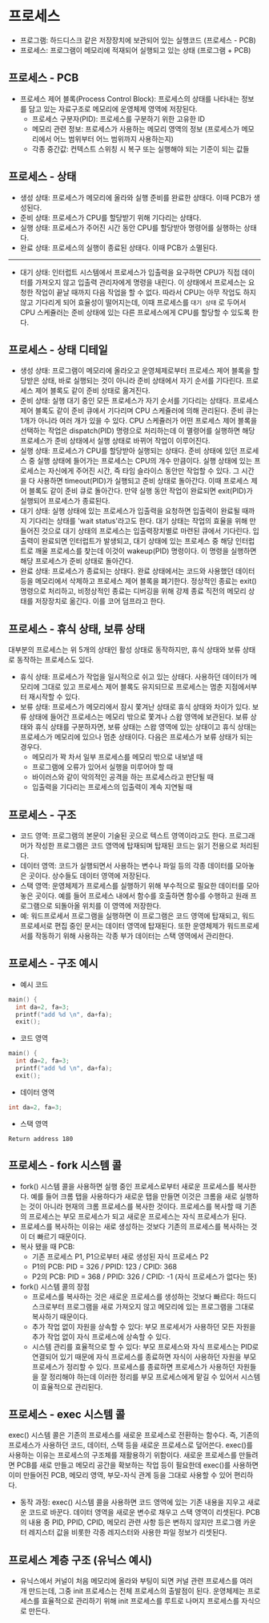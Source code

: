 # 프로세스
- 프로그램: 하드디스크 같은 저장장치에 보관되어 있는 실행코드 (프로세스 - PCB)
- 프로세스: 프로그램이 메모리에 적재되어 실행되고 있는 상태 (프로그램 + PCB)

## 프로세스 - PCB
- 프로세스 제어 블록(Process Control Block): 프로세스의 상태를 나타내는 정보를 담고 있는 자료구조로 메모리에 운영체제 영역에 저장된다.
  - 프로세스 구분자(PID): 프로세스를 구분하기 위한 고유한 ID
  - 메모리 관련 정보: 프로세스가 사용하는 메모리 영역의 정보 (프로세스가 메모리에서 어느 범위부터 어느 범위까지 사용하는지)
  - 각종 중간값: 컨텍스트 스위칭 시 복구 또는 실행해야 되는 기준이 되는 값들

## 프로세스 - 상태
- 생성 상태: 프로세스가 메모리에 올라와 실행 준비를 완료한 상태다. 이때 PCB가 생성된다.
- 준비 상태: 프로세스가 CPU를 할당받기 위해 기다리는 상태다.
- 실행 상태: 프로세스가 주어진 시간 동안 CPU를 할당받아 명령어를 실행하는 상태다.
- 완료 상태: 프로세스의 실행이 종료된 상태다. 이때 PCB가 소멸된다.
___
- 대기 상태: 인터럽트 시스템에서 프로세스가 입출력을 요구하면 CPU가 직접 데이터를 가져오지 않고 입출력 관리자에게 명령을 내린다. 이 상태에서
프로세스는 요청한 작업이 끝날 때까지 다음 작업을 할 수 없다. 따라서 CPU는 아무 작업도 하지 않고 기다리게 되어 효율성이 떨어지는데, 이때 프로세스를 `대기 상태`
로 두어서 CPU 스케쥴러는 준비 상태에 있는 다른 프로세스에게 CPU를 할당할 수 있도록 한다.

## 프로세스 - 상태 디테일
- 생성 상태: 프로그램이 메모리에 올라오고 운영체제로부터 프로세스 제어 블록을 할당받은 상태, 바로 실행되는 것이 아니라 준비 상태에서 자기 순서를 기다린다. 프로세스
제어 블록도 같이 준비 상태로 옮겨진다.
- 준비 상태: 실행 대기 중인 모든 프로세스가 자기 순서를 기다리는 상태다. 프로세스 제어 블록도 같이 준비 큐에서 기다리며 CPU 스케쥴러에 의해 관리된다. 준비 큐는
1개가 아니라 여러 개가 있을 수 있다. CPU 스케쥴러가 어떤 프로세스 제어 블록을 선택하는 작업은 dispatch(PID) 명령으로 처리하는데 이 멸령어를 실행하면 해당 프로세스가
준비 상태에서 실행 상태로 바뀌어 작업이 이루어진다.
- 실행 상태: 프로세스가 CPU를 할당받아 실행되는 상태다. 준비 상태에 있던 프로세스 중 실행 상태에 들어가는 프로세스는 CPU의 개수 만큼이다. 실행 상태에 있는
프로세스는 자신에게 주어진 시간, 즉 타임 슬라이스 동안만 작업할 수 있다. 그 시간을 다 사용하면 timeout(PID)가 실행되고 준비 상태로 돌아간다. 이때 프로세스 제어 블록도 같이
준비 큐로 돌아간다. 만약 실행 동안 작업이 완료되면 exit(PID)가 실행되어 프로세스가 종료된다.
- 대기 상태: 실행 상태에 있는 프로세스가 입출력을 요청하면 입출력이 완료될 때까지 기다리는 상태를 'wait status'라고도 한다. 대기 상태는 작업의 효율을 위해 만들어진 것으로
대기 상태의 프로세스는 입출력장치별로 마련된 큐에서 기다린다. 입출력이 완료되면 인터럽트가 발생되고, 대기 상태에 있는 프로세스 중 해당 인터럽트로 깨울 프로세스를 찾는데
이것이 wakeup(PID) 명령이다. 이 명령을 실행하면 해당 프로세스가 준비 상태로 돌아간다. 
- 완료 상태: 프로세스가 종료되는 상태다. 완료 상태에서는 코드와 사용했던 데이터 등을 메모리에서 삭제하고 프로세스 제어 블록을 폐기한다. 정상적인 종료는
exit()명령으로 처리하고, 비정상적인 종료는 디버깅을 위해 강제 종료 직전의 메모리 상태를 저장장치로 옮긴다. 이를 코어 덤프라고 한다.

## 프로세스 - 휴식 상태, 보류 상태
대부분의 프로세스는 위 5개의 상태인 활성 상태로 동작하지만, 휴식 상태와 보류 상태로 동작하는 프로세스도 있다.
- 휴식 상태: 프로세스가 작업을 일시적으로 쉬고 있는 상태다. 사용하던 데이터가 메모리에 그대로 있고 프로세스 제어 블록도 유지되므로 프로세스는 멈춘 지점에서부터 
재시작할 수 있다. 
- 보류 상태: 프로세스가 메모리에서 잠시 쫓겨난 상태로 휴식 상태와 차이가 있다. 보류 상태에 들어간 프로세스는 메모리 밖으로 쫓겨나 스왑 영역에 보관된다. 
보류 상태와 휴식 상태를 구분하자면, 보류 상태는 스왑 영역에 있는 상태이고 휴식 상태는 프로세스가 메모리에 있으나 멈춘 상태이다. 다음은 프로세스가 보류 상태가 되는 경우다.
  - 메모리가 꽉 차서 일부 프로세스를 메모리 밖으로 내보낼 때
  - 프로그램에 오류가 있어서 실행을 미루어야 할 때
  - 바이러스와 같이 악의적인 공격을 하는 프로세스라고 판단될 때
  - 입출력을 기다리는 프로세스의 입출력이 계속 지연될 때

## 프로세스 - 구조
- 코드 영역: 프로그램의 본문이 기술된 곳으로 텍스트 영역이라고도 한다. 프로그래머가 작성한 프로그램은 코드 영역에 탑재되며 탑재된 코드는 읽기 전용으로 처리된다.
- 데이터 영역: 코드가 실행되면서 사용하는 변수나 파일 등의 각종 데이터를 모아놓은 곳이다. 상수들도 데이터 영역에 저장된다.
- 스택 영역: 운영체제가 프로세스를 실행하기 위해 부수적으로 필요한 데이터를 모아놓은 곳이다. 예를 들어 프로세스 내에서 함수를 호출하면 함수를 수행하고 원래 프로그램으로 되돌아올 위치를 이 영역에
저장한다. 
- 예: 워드프로세서 프로그램을 실행하면 이 프로그램은 코드 영역에 탑재되고, 워드프로세서로 편집 중인 문서는 데이터 영역에 탑재된다. 또한 운영체제가 워드프로세서를 작동하기 위해
사용하는 각종 부가 데이터는 스택 영역에서 관리한다.

## 프로세스 - 구조 예시
- 예시 코드
```c
main() {
  int da=2, fa=3;
  printf("add %d \n", da+fa);
  exit();
```

- 코드 영역
```c
main() {
  int da=2, fa=3;
  printf("add %d \n", da+fa);
  exit();
```

- 데이터 영역
```c
int da=2, fa=3;
```

- 스택 영역
```
Return address 180
```

## 프로세스 - fork 시스템 콜
- fork() 시스템 콜을 사용하면 실행 중인 프로세스로부터 새로운 프로세스를 복사한다. 예를 들어 크롬 탭을 사용하다가 새로운 탭을 만들면 이것은 크롬을 새로 실행하는 것이 아니라
현재의 크롬 프로세스를 복사한 것이다. 프로세스를 복사할 때 기존의 프로세스는 부모 프로세스가 되고 새로운 프로세스는 자식 프로세스가 된다.
- 프로세스를 복사하는 이유는 새로 생성하는 것보다 기존의 프로세스를 복사하는 것이 더 빠르기 때문이다.
- 복사 됐을 때 PCB:
  - 기존 프로세스 P1, P1으로부터 새로 생성된 자식 프로세스 P2
  - P1의 PCB: PID = 326 / PPID: 123 / CPID: 368
  - P2의 PCB: PID = 368 / PPID: 326 / CPID: -1 (자식 프로세스가 없다는 뜻)
- fork() 시스템 콜의 장점
  - 프로세스를 복사하는 것은 새로운 프로세스를 생성하는 것보다 빠르다: 하드디스크로부터 프로그램을 새로 가져오지 않고 메모리에 있는 프로그램을 그대로 복사하기 때문이다.
  - 추가 작업 없이 자원을 상속할 수 있다: 부모 프로세서가 사용하던 모든 자원을 추가 작업 없이 자식 프로세스에 상속할 수 있다.
  - 시스템 관리를 효율적으로 할 수 있다: 부모 프로세스와 자식 프로세스는 PID로 연결되어 있기 때문에 자식 프로세스를 종료하면 자식이 사용하던 자원을
  부모 프로세스가 정리할 수 있다. 프로세스를 종료하면 프로세스가 사용하던 자원들을 잘 정리해야 하는데 이러한 정리를 부모 프로세스에게 맡길 수 있어서 시스템이 효율적으로 관리된다.

## 프로세스 - exec 시스템 콜
exec() 시스템 콜은 기존의 프로세스를 새로운 프로세스로 전환하는 함수다. 즉, 기존의 프로세스가 사용하던 코드, 데이터, 스택 등을 새로운 프로세스로 덮어쓴다. exec()를
사용하는 이유는 프로세스의 구조체를 재활용하기 위함이다. 새로운 프로세스를 만들려면 PCB를 새로 만들고 메모리 공간을 확보하는 작업 등이 필요한데 exec()를 사용하면
이미 만들어진 PCB, 메모리 영역, 부모-자식 관계 등을 그대로 사용할 수 있어 편리하다.
- 동작 과정: exec() 시스템 콜을 사용하면 코드 영역에 있는 기존 내용을 지우고 새로운 코드로 바꾼다. 데이터 영역을 새로운 변수로 채우고 스택 영역이 리셋된다.
PCB의 내용 중 PID, PPID, CPID, 메모리 관련 사항 등은 변하지 않지만 프로그램 카운터 레지스터 값을 비롯한 각종 레지스터와 사용한 파일 정보가 리셋된다.

## 프로세스 계층 구조 (유닉스 예시)
- 유닉스에서 커널이 처음 메모리에 올라와 부팅이 되면 커널 관련 프로세스를 여러 개 만드는데, 그중 init 프로세스는 전체 프로세스의 출발점이 된다.
운영체제는 프로세스를 효율적으로 관리하기 위해 init 프로세스를 루트로 나머지 프로세스를 자식으로 만든다.